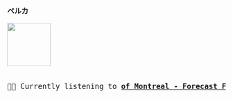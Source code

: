 ### ベルカ
<big>
    <pre>
<img width="100" height="100" src="https:&#x2F;&#x2F;lastfm.freetls.fastly.net&#x2F;i&#x2F;u&#x2F;174s&#x2F;59ddecf660568ce8b4a776c49de95c09.jpg">
&#9;&#9;<p>🎵🎶 Currently listening to <b><a href="https://www.youtube.com/results?search_query=of+Montreal+Forecast+Fascist+Future" target="_blank">of Montreal - Forecast Fascist Future</a> 🔗</b></p>
</pre></big>